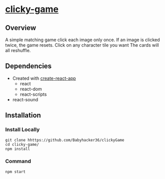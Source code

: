 # [clicky-game](https://github.com/Babyhacker36/clickyGame)
## Overview
A simple matching game click each image only once. If an image is clicked twice, the game resets. Click on any character tile you want The cards  will all reshuffle.
## Dependencies
* Created with [create-react-app](https://github.com/facebook/create-react-app)
  * react
  * react-dom
  * react-scripts
* react-sound
## Installation
### Install Locally
```
git clone hhttps://github.com/Babyhacker36/clickyGame
cd clicky-game/
npm install
```
### Command
`npm start`